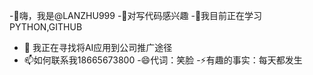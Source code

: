 -👋嗨，我是@LANZHU999
-👀对写代码感兴趣
-🌱我目前正在学习PYTHON,GITHUB
- 💞️ 我正在寻找将AI应用到公司推广途径
- 📫如何联系我18665673800
-😄代词：笑脸
-⚡有趣的事实：每天都发生

<!---
LANZHU999/LANZHU999 是一个✨特殊✨存储库，因为它的“README.md”（此文件）出现在你的 GitHub 个人资料上。
您点击可以“预览”链接查看您的更改。
--->

